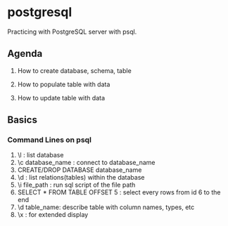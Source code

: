 # postgresql

Practicing with PostgreSQL server with psql.

## Agenda

1. How to create database, schema, table

2. How to populate table with data

3. How to update table with data

## Basics

### Command Lines on psql
1. \l : list database
2. \c database_name : connect to database_name
3. CREATE/DROP DATABASE database_name
4. \d : list relations(tables) within the database
5. \i file_path : run sql script of the file path
6. SELECT * FROM TABLE OFFSET 5 : select every rows from id 6 to the end
7. \d table_name: describe table with column names, types, etc
8. \x : for extended display